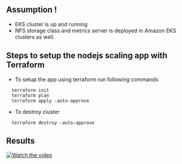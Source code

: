 ## Assumption !
 - EKS cluster is up and running
 - NFS storage class and metrics server is deployed in Amazon EKS clusters as well.



## Steps to setup the nodejs scaling app with Terraform

- To setup the app using terraform run following commands
```
  terraform init
  terraform plan 
  terraform apply -auto-approve
```


- To destroy cluster
```
  terraform destroy -auto-approve
```

## Results

[![Watch the video](https://img.youtube.com/vi/axcUSnMWTvM/maxresdefault.jpg)](https://youtu.be/axcUSnMWTvM)
